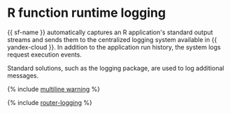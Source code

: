# R function runtime logging

{{ sf-name }} automatically captures an R application's standard output streams and sends them to the centralized logging system available in {{ yandex-cloud }}. In addition to the application run history, the system logs request execution events.

Standard solutions, such as the logging package, are used to log additional messages.

{% include [multiline warning](../../../_includes/functions/multiline.md) %}

{% include [router-logging](../../../_includes/functions/router-logging.md) %}

